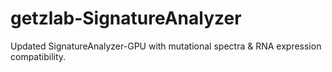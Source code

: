 # getzlab-SignatureAnalyzer
Updated SignatureAnalyzer-GPU with mutational spectra &amp; RNA expression compatibility. 
